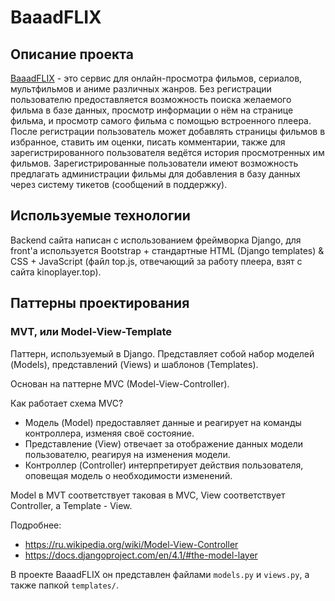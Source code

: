 # BaaadFLIX

## Описание проекта
[BaaadFLIX](https://mregor787.pythonanywhere.com/) - это сервис для онлайн-просмотра фильмов, сериалов, мультфильмов и аниме различных жанров. Без регистрации пользователю предоставляется возможность поиска желаемого фильма в базе данных, просмотр информации о нём на странице фильма, и просмотр самого фильма с помощью встроенного плеера. После регистрации пользователь может добавлять страницы фильмов в избранное, ставить им оценки, писать комментарии, также для зарегистрированного пользователя ведётся история просмотренных им фильмов. Зарегистрированные пользователи имеют возможность предлагать администрации фильмы для
добавления в базу данных через систему тикетов (сообщений в поддержку).

## Используемые технологии
Backend сайта написан с использованием фреймворка Django, для front'а используется Bootstrap + стандартные HTML (Django templates) & CSS + JavaScript (файл top.js, отвечающий за работу плеера, взят с сайта kinoplayer.top).

## Паттерны проектирования

### MVT, или Model-View-Template

Паттерн, используемый в Django. Представляет собой набор моделей (Models), представлений (Views) и шаблонов (Templates).

Основан на паттерне MVC (Model-View-Controller).

Как работает схема MVC?

- Модель (Model) предоставляет данные и реагирует на команды контроллера, изменяя своё состояние.
- Представление (View) отвечает за отображение данных модели пользователю, реагируя на изменения модели.
- Контроллер (Controller) интерпретирует действия пользователя, оповещая модель о необходимости изменений.

Model в MVT соответствует таковая в MVC, View соответствует Controller, а Template - View.

Подробнее:

- https://ru.wikipedia.org/wiki/Model-View-Controller
- https://docs.djangoproject.com/en/4.1/#the-model-layer

В проекте BaaadFLIX он представлен файлами `models.py` и `views.py`, а также папкой `templates/`.
